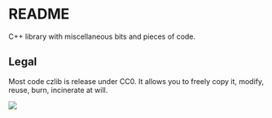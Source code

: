# README #

C++ library with miscellaneous bits and pieces of code.

## Legal ##

Most code czlib is release under CC0. It allows you to freely copy it, modify, reuse, burn, incinerate at will.

[<img src="http://i.creativecommons.org/p/zero/1.0/88x31.png">](http://creativecommons.org/publicdomain/zero/1.0/)